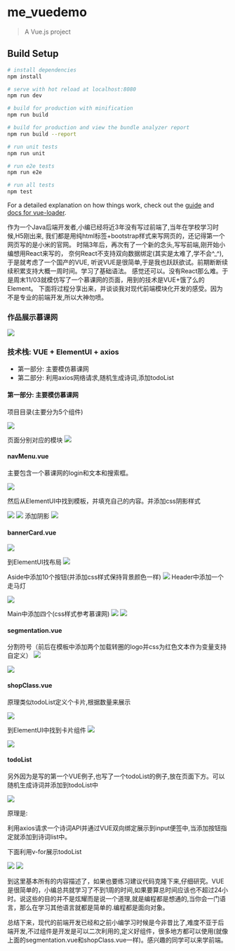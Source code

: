 # me_vuedemo

> A Vue.js project

## Build Setup

``` bash
# install dependencies
npm install

# serve with hot reload at localhost:8080
npm run dev

# build for production with minification
npm run build

# build for production and view the bundle analyzer report
npm run build --report

# run unit tests
npm run unit

# run e2e tests
npm run e2e

# run all tests
npm test
```

For a detailed explanation on how things work, check out the [guide](http://vuejs-templates.github.io/webpack/) and [docs for vue-loader](http://vuejs.github.io/vue-loader).


作为一个Java后端开发者,小编已经将近3年没有写过前端了,当年在学校学习时候,H5刚出来,
我们都是用纯html标签+bootstrap样式来写网页的，还记得第一个网页写的是小米的官网。
时隔3年后，再次有了一个新的念头,写写前端,刚开始小编想用React来写的，
奈何React不支持双向数据绑定(其实是太难了,学不会^_^),于是就考虑了一个国产的VUE,
听说VUE是很简单,于是我也跃跃欲试。前期断断续续积累支持大概一周时间。学习了基础语法。
感觉还可以。没有React那么难。于是周末11/03就模仿写了一个慕课网的页面，用到的技术是VUE+饿了么的Element。
下面将过程分享出来，并谈谈我对现代前端模块化开发的感受。因为不是专业的前端开发,所以大神勿喷。


### 作品展示慕课网

![](http://p3.pstatp.com/large/pgc-image/302d6405abd5499b8c8d2164802e2a01)



### 技术栈: VUE + ElementUI + axios

- 第一部分: 主要模仿慕课网
- 第二部分: 利用axios网络请求,随机生成诗词,添加todoList


#### 第一部分: 主要模仿慕课网

项目目录(主要分为5个组件)

![](http://p3.pstatp.com/large/pgc-image/d3cb370fd9364c2098b8d11227bcd3ea)

页面分别对应的模块
![](http://p99.pstatp.com/large/pgc-image/cb9f6e73ff1741f994d142b6d7f648de)



#### navMenu.vue

主要包含一个慕课网的login和文本和搜索框。

![](http://p9.pstatp.com/large/pgc-image/1df716d7f45742fb99f6eb220cbfd748)

然后从ElementUI中找到模板，并填充自己的内容。并添加css阴影样式

![](http://p3.pstatp.com/large/pgc-image/c7ed5767171241ff8481625f9ed4c75b)
![](http://p3.pstatp.com/large/pgc-image/ab8b0a627a094de79264bc2c1ca49d03)
添加阴影
![](http://p99.pstatp.com/large/pgc-image/f387cf0db8c143dbbe58b7e2f76dbc8f)

#### bannerCard.vue

![](http://p1.pstatp.com/large/pgc-image/d82da4875db540529bcfd2a7bbce70b9)

到ElementUI找布局
![](http://p3.pstatp.com/large/pgc-image/4ab76c19ec6b425396266961023a3082)

Aside中添加10个按钮(并添加css样式保持背景颜色一样)
![](http://p9.pstatp.com/large/pgc-image/e082f9e638164497aaf563b0821b492d)
Header中添加一个走马灯

![](http://p3.pstatp.com/large/pgc-image/4c1d6d00818e47f3b0e064a3ca6a1bc3)

Main中添加四个(css样式参考慕课网)
![](http://p3.pstatp.com/large/pgc-image/8056197f96924798a799df19812c7d50)
![](http://p1.pstatp.com/large/pgc-image/1c8072f017614a889a2852d2bb6a8073)

#### segmentation.vue
分割符号（前后在模板中添加两个加载转圈的logo并css为红色文本作为变量支持自定义）
![](http://p3.pstatp.com/large/pgc-image/0af9bdc4f2b543b5bc2e6058a09f88bf)

![](http://p3.pstatp.com/large/pgc-image/08f063b868b1447f8553a6c722d8914e)


#### shopClass.vue
原理类似todoList定义个卡片,根据数量来展示

![](http://p99.pstatp.com/large/pgc-image/6da24da682684b37888462ae6d3ff6b9)

到ElementUI中找到卡片组件
![](http://p3.pstatp.com/large/pgc-image/0d6824a87bfe4e869c4799d13c37a7c4)

![](http://p3.pstatp.com/large/pgc-image/1da522f6f4744cba90972dff7a85174a)

#### todoList
另外因为是写的第一个VUE例子,也写了一个todoList的例子,放在页面下方。可以随机生成诗词并添加到todoList中

![](http://p3.pstatp.com/large/pgc-image/50dcdcbd592a4b90b0d0a84123fc8e62)

原理是:

利用axios请求一个诗词API并通过VUE双向绑定展示到input便签中,当添加按钮指定就添加到诗词list中。

下面利用v-for展示todoList

![](http://p3.pstatp.com/large/pgc-image/0ef4834b4f974c3a9c927752ca9386bb)
![](http://p9.pstatp.com/large/pgc-image/00e0bbe750824e7286b7ad7bee13a1ea)

到这里基本所有的内容描述了，如果也要练习建议代码克隆下来,仔细研究。VUE是很简单的，小编总共就学习了不到1周的时间,如果要算总时间应该也不超过24小时。说这些的目的并不是炫耀而是说一个道理,就是编程都是想通的,当你会一门语言，那么在学习其他语言就都是简单的.编程都是面向对象。

总结下来，现代的前端开发已经和之前小编学习时候是今非昔比了,难度不亚于后端开发,不过组件是开发是可以二次利用的,定义好组件，很多地方都可以使用(就像上面的segmentation.vue和shopClass.vue一样)。感兴趣的同学可以来学前端。
